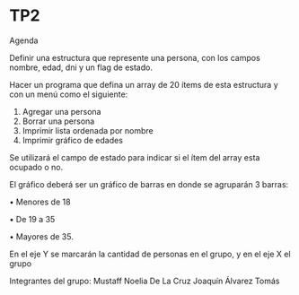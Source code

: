 # TP2
Agenda

Definir una estructura que represente una persona, con los campos nombre, edad, dni y un
flag de estado.

Hacer un programa que defina un array de 20 ítems de esta estructura y con un menú como el
siguiente:

1. Agregar una persona 
2. Borrar una persona 
3. Imprimir lista ordenada por nombre
4. Imprimir gráfico de edades 

Se utilizará el campo de estado para indicar si el ítem del array esta ocupado o no.

El gráfico deberá ser un gráfico de barras en donde se agruparán 3 barras:

• Menores de 18

• De 19 a 35

• Mayores de 35.

En el eje Y se marcarán la cantidad de personas en el grupo, y en el eje X el grupo


Integrantes del grupo:
Mustaff Noelia
De La Cruz Joaquín
Álvarez Tomás

